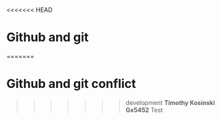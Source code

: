 <<<<<<< HEAD
# Github and git
=======
# Github and git conflict
>>>>>>> development
**Timothy Kosinski**
**Gx5452**
> Test 
